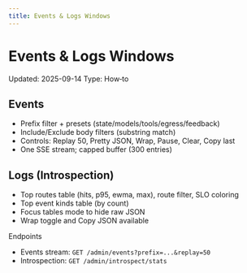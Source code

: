 ```yaml
---
title: Events & Logs Windows
---
```


# Events & Logs Windows
Updated: 2025-09-14
Type: How‑to

## Events
- Prefix filter + presets (state/models/tools/egress/feedback)
- Include/Exclude body filters (substring match)
- Controls: Replay 50, Pretty JSON, Wrap, Pause, Clear, Copy last
- One SSE stream; capped buffer (300 entries)

## Logs (Introspection)
- Top routes table (hits, p95, ewma, max), route filter, SLO coloring
- Top event kinds table (by count)
- Focus tables mode to hide raw JSON
- Wrap toggle and Copy JSON available

Endpoints
- Events stream: `GET /admin/events?prefix=...&replay=50`
- Introspection: `GET /admin/introspect/stats`
